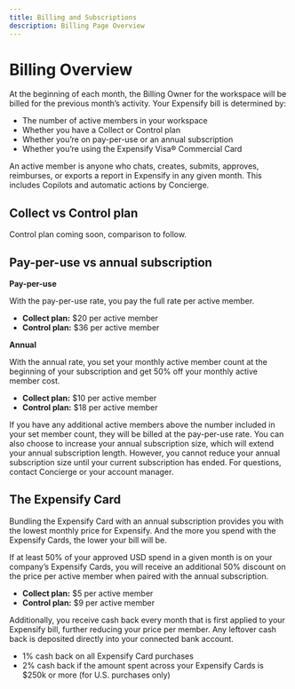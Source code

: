 ```yaml
---
title: Billing and Subscriptions
description: Billing Page Overview
---
```


# Billing Overview

At the beginning of each month, the Billing Owner for the workspace will be billed for the previous month’s activity. 
Your Expensify bill is determined by: 
- The number of active members in your workspace
- Whether you have a Collect or Control plan
- Whether you’re on pay-per-use or an annual subscription
- Whether you’re using the Expensify Visa® Commercial Card

An active member is anyone who chats, creates, submits, approves, reimburses, or exports a report in Expensify in any given month. This includes Copilots and automatic actions by Concierge.

## Collect vs Control plan

Control plan coming soon, comparison to follow.

## Pay-per-use vs annual subscription

**Pay-per-use**

With the pay-per-use rate, you pay the full rate per active member. 
- **Collect plan:** $20 per active member
- **Control plan:** $36 per active member

**Annual**

With the annual rate, you set your monthly active member count at the beginning of your subscription and get 50% off your monthly active member cost. 
- **Collect plan:** $10 per active member
- **Control plan:** $18 per active member

If you have any additional active members above the number included in your set member count, they will be billed at the pay-per-use rate. You can also choose to increase your annual subscription size, which will extend your annual subscription length. However, you cannot reduce your annual subscription size until your current subscription has ended. For questions, contact Concierge or your account manager.

## The Expensify Card

Bundling the Expensify Card with an annual subscription provides you with the lowest monthly price for Expensify. And the more you spend with the Expensify Cards, the lower your bill will be.

If at least 50% of your approved USD spend in a given month is on your company’s Expensify Cards, you will receive an additional 50% discount on the price per active member when paired with the annual subscription. 
- **Collect plan:** $5 per active member
- **Control plan:** $9 per active member

Additionally, you receive cash back every month that is first applied to your Expensify bill, further reducing your price per member. Any leftover cash back is deposited directly into your connected bank account. 
- 1% cash back on all Expensify Card purchases
- 2% cash back if the amount spent across your Expensify Cards is $250k or more (for U.S. purchases only)

